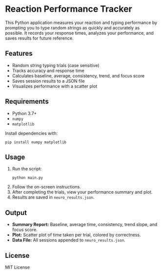 # Reaction Performance Tracker

This Python application measures your reaction and typing performance by prompting you to type random strings as quickly and accurately as possible. It records your response times, analyzes your performance, and saves results for future reference.

## Features

- Random string typing trials (case sensitive)
- Tracks accuracy and response time
- Calculates baseline, average, consistency, trend, and focus score
- Saves session results to a JSON file
- Visualizes performance with a scatter plot

## Requirements

- Python 3.7+
- `numpy`
- `matplotlib`

Install dependencies with:
```
pip install numpy matplotlib
```

## Usage

1. Run the script:
    ```
    python main.py
    ```
2. Follow the on-screen instructions.
3. After completing the trials, view your performance summary and plot.
4. Results are saved in `neuro_results.json`.

## Output

- **Summary Report:** Baseline, average time, consistency, trend slope, and focus score.
- **Plot:** Scatter plot of time taken per trial, colored by correctness.
- **Data File:** All sessions appended to `neuro_results.json`.

## License

MIT License
